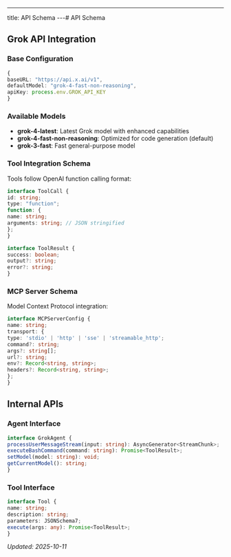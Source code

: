 ---
title: API Schema
---# API Schema

## Grok API Integration

### Base Configuration
```typescript
{
baseURL: "https://api.x.ai/v1",
defaultModel: "grok-4-fast-non-reasoning",
apiKey: process.env.GROK_API_KEY
}
```

### Available Models
- **grok-4-latest**: Latest Grok model with enhanced capabilities
- **grok-4-fast-non-reasoning**: Optimized for code generation (default)
- **grok-3-fast**: Fast general-purpose model

### Tool Integration Schema
Tools follow OpenAI function calling format:

```typescript
interface ToolCall {
id: string;
type: "function";
function: {
name: string;
arguments: string; // JSON stringified
};
}

interface ToolResult {
success: boolean;
output?: string;
error?: string;
}
```

### MCP Server Schema
Model Context Protocol integration:

```typescript
interface MCPServerConfig {
name: string;
transport: {
type: 'stdio' | 'http' | 'sse' | 'streamable_http';
command?: string;
args?: string[];
url?: string;
env?: Record<string, string>;
headers?: Record<string, string>;
};
}
```

## Internal APIs

### Agent Interface
```typescript
interface GrokAgent {
processUserMessageStream(input: string): AsyncGenerator<StreamChunk>;
executeBashCommand(command: string): Promise<ToolResult>;
setModel(model: string): void;
getCurrentModel(): string;
}
```

### Tool Interface
```typescript
interface Tool {
name: string;
description: string;
parameters: JSONSchema7;
execute(args: any): Promise<ToolResult>;
}
```

*Updated: 2025-10-11*